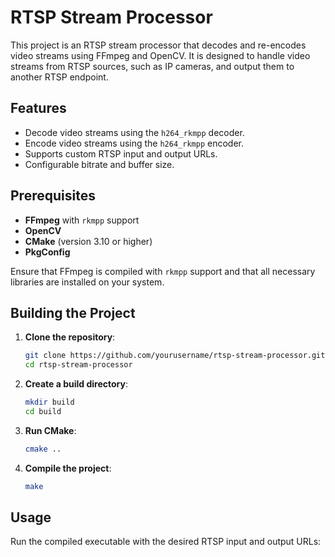# RTSP Stream Processor

This project is an RTSP stream processor that decodes and re-encodes video streams using FFmpeg and OpenCV. It is designed to handle video streams from RTSP sources, such as IP cameras, and output them to another RTSP endpoint.

## Features

- Decode video streams using the `h264_rkmpp` decoder.
- Encode video streams using the `h264_rkmpp` encoder.
- Supports custom RTSP input and output URLs.
- Configurable bitrate and buffer size.

## Prerequisites

- **FFmpeg** with `rkmpp` support
- **OpenCV**
- **CMake** (version 3.10 or higher)
- **PkgConfig**

Ensure that FFmpeg is compiled with `rkmpp` support and that all necessary libraries are installed on your system.

## Building the Project

1. **Clone the repository**:
   ```bash
   git clone https://github.com/yourusername/rtsp-stream-processor.git
   cd rtsp-stream-processor
   ```

2. **Create a build directory**:
   ```bash
   mkdir build
   cd build
   ```

3. **Run CMake**:
   ```bash
   cmake ..
   ```

4. **Compile the project**:
   ```bash
   make
   ```

## Usage

Run the compiled executable with the desired RTSP input and output URLs:
